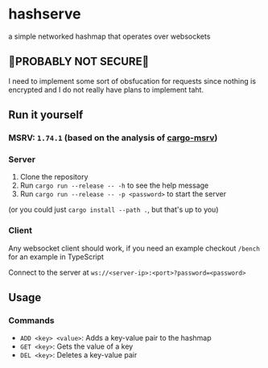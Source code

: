 # hashserve
a simple networked hashmap that operates over websockets

## 🚨PROBABLY NOT SECURE🚨
I need to implement some sort of obsfucation for requests since nothing is encrypted and I do not really have plans to implement taht.

## Run it yourself
### MSRV: `1.74.1` (based on the analysis of [cargo-msrv](https://github.com/foresterre/cargo-msrv))

### Server
1. Clone the repository
2. Run `cargo run --release -- -h` to see the help message
3. Run `cargo run --release -- -p <password>` to start the server

(or you could just `cargo install --path .`, but that's up to you)

### Client
Any websocket client should work, if you need an example checkout `/bench` for an example in TypeScript

Connect to the server at `ws://<server-ip>:<port>?password=<password>`

## Usage
### Commands
- `ADD <key> <value>`: Adds a key-value pair to the hashmap
- `GET <key>`: Gets the value of a key
- `DEL <key>`: Deletes a key-value pair
